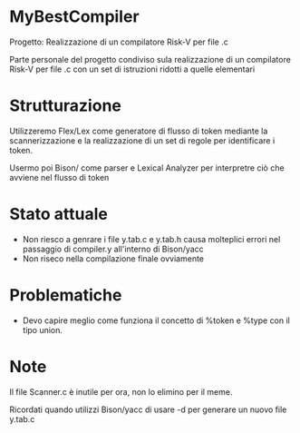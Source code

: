 # MyBestCompiler 

Progetto: Realizzazione di un compilatore Risk-V per file .c

Parte personale del progetto condiviso sula realizzazione di un compilatore Risk-V per file .c con un set di istruzioni ridotti a quelle elementari 

# Strutturazione

Utilizzeremo Flex/Lex come generatore di flusso di token mediante la scannerizzazione e la realizzazione di un set di regole per identificare i token.

Usermo poi Bison/ come parser e Lexical Analyzer per interpretre ciò che avviene nel flusso di token

# Stato attuale

- Non riesco a genrare i file y.tab.c e y.tab.h causa molteplici errori nel passaggio di compiler.y all'interno di Bison/yacc
- Non riseco nella compilazione finale ovviamente


# Problematiche 

- Devo capire meglio come funziona il concetto di %token e %type con il tipo union.

# Note 

Il file Scanner.c è inutile per ora, non lo elimino per il meme.

Ricordati quando utilizzi Bison/yacc di usare -d per generare un nuovo file y.tab.c 